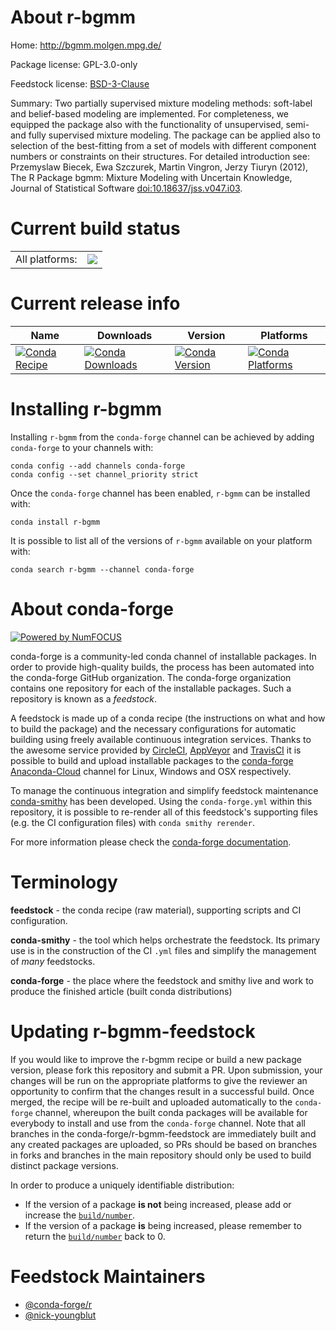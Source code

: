 About r-bgmm
============

Home: http://bgmm.molgen.mpg.de/

Package license: GPL-3.0-only

Feedstock license: [BSD-3-Clause](https://github.com/conda-forge/r-bgmm-feedstock/blob/master/LICENSE.txt)

Summary: Two partially supervised mixture modeling methods:  soft-label and belief-based modeling are implemented. For completeness, we equipped the package also with the functionality of unsupervised, semi- and fully supervised mixture modeling.  The package can be applied also to selection of the best-fitting from a set of models with different component numbers or constraints on their structures. For detailed introduction see: Przemyslaw Biecek, Ewa Szczurek, Martin Vingron, Jerzy Tiuryn (2012), The R Package bgmm: Mixture Modeling with Uncertain Knowledge, Journal of Statistical Software  <doi:10.18637/jss.v047.i03>.

Current build status
====================


<table><tr><td>All platforms:</td>
    <td>
      <a href="https://dev.azure.com/conda-forge/feedstock-builds/_build/latest?definitionId=3350&branchName=master">
        <img src="https://dev.azure.com/conda-forge/feedstock-builds/_apis/build/status/r-bgmm-feedstock?branchName=master">
      </a>
    </td>
  </tr>
</table>

Current release info
====================

| Name | Downloads | Version | Platforms |
| --- | --- | --- | --- |
| [![Conda Recipe](https://img.shields.io/badge/recipe-r--bgmm-green.svg)](https://anaconda.org/conda-forge/r-bgmm) | [![Conda Downloads](https://img.shields.io/conda/dn/conda-forge/r-bgmm.svg)](https://anaconda.org/conda-forge/r-bgmm) | [![Conda Version](https://img.shields.io/conda/vn/conda-forge/r-bgmm.svg)](https://anaconda.org/conda-forge/r-bgmm) | [![Conda Platforms](https://img.shields.io/conda/pn/conda-forge/r-bgmm.svg)](https://anaconda.org/conda-forge/r-bgmm) |

Installing r-bgmm
=================

Installing `r-bgmm` from the `conda-forge` channel can be achieved by adding `conda-forge` to your channels with:

```
conda config --add channels conda-forge
conda config --set channel_priority strict
```

Once the `conda-forge` channel has been enabled, `r-bgmm` can be installed with:

```
conda install r-bgmm
```

It is possible to list all of the versions of `r-bgmm` available on your platform with:

```
conda search r-bgmm --channel conda-forge
```


About conda-forge
=================

[![Powered by NumFOCUS](https://img.shields.io/badge/powered%20by-NumFOCUS-orange.svg?style=flat&colorA=E1523D&colorB=007D8A)](http://numfocus.org)

conda-forge is a community-led conda channel of installable packages.
In order to provide high-quality builds, the process has been automated into the
conda-forge GitHub organization. The conda-forge organization contains one repository
for each of the installable packages. Such a repository is known as a *feedstock*.

A feedstock is made up of a conda recipe (the instructions on what and how to build
the package) and the necessary configurations for automatic building using freely
available continuous integration services. Thanks to the awesome service provided by
[CircleCI](https://circleci.com/), [AppVeyor](https://www.appveyor.com/)
and [TravisCI](https://travis-ci.com/) it is possible to build and upload installable
packages to the [conda-forge](https://anaconda.org/conda-forge)
[Anaconda-Cloud](https://anaconda.org/) channel for Linux, Windows and OSX respectively.

To manage the continuous integration and simplify feedstock maintenance
[conda-smithy](https://github.com/conda-forge/conda-smithy) has been developed.
Using the ``conda-forge.yml`` within this repository, it is possible to re-render all of
this feedstock's supporting files (e.g. the CI configuration files) with ``conda smithy rerender``.

For more information please check the [conda-forge documentation](https://conda-forge.org/docs/).

Terminology
===========

**feedstock** - the conda recipe (raw material), supporting scripts and CI configuration.

**conda-smithy** - the tool which helps orchestrate the feedstock.
                   Its primary use is in the construction of the CI ``.yml`` files
                   and simplify the management of *many* feedstocks.

**conda-forge** - the place where the feedstock and smithy live and work to
                  produce the finished article (built conda distributions)


Updating r-bgmm-feedstock
=========================

If you would like to improve the r-bgmm recipe or build a new
package version, please fork this repository and submit a PR. Upon submission,
your changes will be run on the appropriate platforms to give the reviewer an
opportunity to confirm that the changes result in a successful build. Once
merged, the recipe will be re-built and uploaded automatically to the
`conda-forge` channel, whereupon the built conda packages will be available for
everybody to install and use from the `conda-forge` channel.
Note that all branches in the conda-forge/r-bgmm-feedstock are
immediately built and any created packages are uploaded, so PRs should be based
on branches in forks and branches in the main repository should only be used to
build distinct package versions.

In order to produce a uniquely identifiable distribution:
 * If the version of a package **is not** being increased, please add or increase
   the [``build/number``](https://docs.conda.io/projects/conda-build/en/latest/resources/define-metadata.html#build-number-and-string).
 * If the version of a package **is** being increased, please remember to return
   the [``build/number``](https://docs.conda.io/projects/conda-build/en/latest/resources/define-metadata.html#build-number-and-string)
   back to 0.

Feedstock Maintainers
=====================

* [@conda-forge/r](https://github.com/conda-forge/r/)
* [@nick-youngblut](https://github.com/nick-youngblut/)

